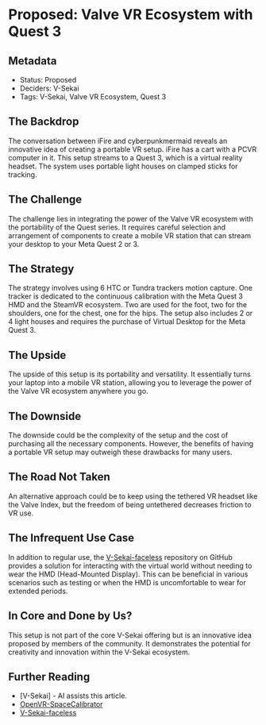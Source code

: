 # Proposed: Valve VR Ecosystem with Quest 3

## Metadata

- Status: Proposed <!-- Draft | Proposed | Rejected | Accepted | Deprecated | Superseded by -->
- Deciders: V-Sekai
- Tags: V-Sekai, Valve VR Ecosystem, Quest 3

## The Backdrop

The conversation between iFire and cyberpunkmermaid reveals an innovative idea of creating a portable VR setup. iFire has a cart with a PCVR computer in it. This setup streams to a Quest 3, which is a virtual reality headset. The system uses portable light houses on clamped sticks for tracking.

## The Challenge

The challenge lies in integrating the power of the Valve VR ecosystem with the portability of the Quest series. It requires careful selection and arrangement of components to create a mobile VR station that can stream your desktop to your Meta Quest 2 or 3.

## The Strategy

The strategy involves using 6 HTC or Tundra trackers motion capture. One tracker is dedicated to the continuous calibration with the Meta Quest 3 HMD and the SteamVR ecosystem. Two are used for the foot, two for the shoulders, one for the chest, one for the hips. The setup also includes 2 or 4 light houses and requires the purchase of Virtual Desktop for the Meta Quest 3.

## The Upside

The upside of this setup is its portability and versatility. It essentially turns your laptop into a mobile VR station, allowing you to leverage the power of the Valve VR ecosystem anywhere you go.

## The Downside

The downside could be the complexity of the setup and the cost of purchasing all the necessary components. However, the benefits of having a portable VR setup may outweigh these drawbacks for many users.

## The Road Not Taken

An alternative approach could be to keep using the tethered VR headset like the Valve Index, but the freedom of being untethered decreases friction to VR use.

## The Infrequent Use Case

In addition to regular use, the [V-Sekai-faceless](https://github.com/V-Sekai/V-Sekai-faceless) repository on GitHub provides a solution for interacting with the virtual world without needing to wear the HMD (Head-Mounted Display). This can be beneficial in various scenarios such as testing or when the HMD is uncomfortable to wear for extended periods.

## In Core and Done by Us?

This setup is not part of the core V-Sekai offering but is an innovative idea proposed by members of the community. It demonstrates the potential for creativity and innovation within the V-Sekai ecosystem.

## Further Reading

- [V-Sekai] - AI assists this article.
- [OpenVR-SpaceCalibrator](https://github.com/hyblocker/OpenVR-SpaceCalibrator/releases/tag/v1.5.1)
- [V-Sekai-faceless](https://github.com/V-Sekai/V-Sekai-faceless)
